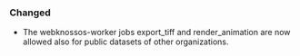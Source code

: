 ### Changed
- The webknossos-worker jobs export_tiff and render_animation are now allowed also for public datasets of other organizations.
